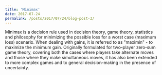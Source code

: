 ```yaml
---
title: 'Minimax'
date: 2017-07-24
permalink: /posts/2017/07/24/blog-post-3/
---
```


Minimax is a decision rule used in decision theory, game theory, statistics and philosophy for minimizing the possible loss for a worst case (maximum loss) scenario. When dealing with gains, it is referred to as "maximin" - to maximize the minimum gain. Originally formulated for two-player zero-sum game theory, covering both the cases where players take alternate moves and those where they make simultaneous moves, it has also been extended to more complex games and to general decision-making in the presence of uncertainty.
